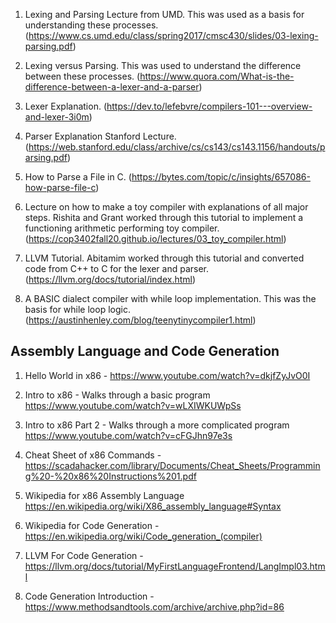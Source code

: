 1) Lexing and Parsing Lecture from UMD. This was used as a basis for understanding these processes. (https://www.cs.umd.edu/class/spring2017/cmsc430/slides/03-lexing-parsing.pdf) 

2) Lexing versus Parsing. This was used to understand the difference between these processes. (https://www.quora.com/What-is-the-difference-between-a-lexer-and-a-parser) 

3) Lexer Explanation. (https://dev.to/lefebvre/compilers-101---overview-and-lexer-3i0m)

4) Parser Explanation Stanford Lecture. (https://web.stanford.edu/class/archive/cs/cs143/cs143.1156/handouts/parsing.pdf)

5) How to Parse a File in C. (https://bytes.com/topic/c/insights/657086-how-parse-file-c) 

6) Lecture on how to make a toy compiler with explanations of all major steps. Rishita and Grant worked through this tutorial to implement a functioning arithmetic performing toy compiler. (https://cop3402fall20.github.io/lectures/03_toy_compiler.html)

7) LLVM Tutorial. Abitamim worked through this tutorial and converted code from C++ to C for the lexer and parser. (https://llvm.org/docs/tutorial/index.html) 

8) A BASIC dialect compiler with while loop implementation. This was the basis for while loop logic. (https://austinhenley.com/blog/teenytinycompiler1.html) 

## Assembly Language and Code Generation

1) Hello World in x86 - https://www.youtube.com/watch?v=dkjfZyJvO0I

2) Intro to x86 - Walks through a basic program https://www.youtube.com/watch?v=wLXIWKUWpSs

3) Intro to x86 Part 2 - Walks through a more complicated program https://www.youtube.com/watch?v=cFGJhn97e3s

4) Cheat Sheet of x86 Commands - https://scadahacker.com/library/Documents/Cheat_Sheets/Programming%20-%20x86%20Instructions%201.pdf

5) Wikipedia for x86 Assembly Language https://en.wikipedia.org/wiki/X86_assembly_language#Syntax

6) Wikipedia for Code Generation - https://en.wikipedia.org/wiki/Code_generation_(compiler)

7) LLVM For Code Generation - https://llvm.org/docs/tutorial/MyFirstLanguageFrontend/LangImpl03.html

8) Code Generation Introduction - https://www.methodsandtools.com/archive/archive.php?id=86
